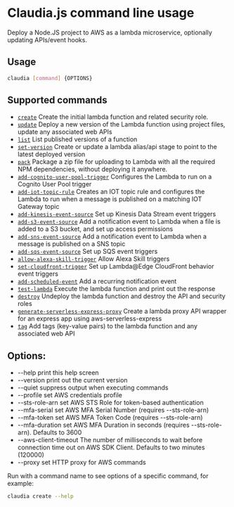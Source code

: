 # Claudia.js command line usage

Deploy a Node.JS project to AWS as a lambda microservice, optionally updating APIs/event hooks.

## Usage
```bash
claudia [command] {OPTIONS}
```

## Supported commands

* [`create`](create.md) Create the initial lambda function and related security role.
* [`update`](update.md) Deploy a new version of the Lambda function using project files, update any associated web APIs
* [`list`](list.md) List published versions of a function
* [`set-version`](set-version.md) Create or update a lambda alias/api stage to point to the latest deployed version
* [`pack`](pack.md) Package a zip file for uploading to Lambda with all the required NPM dependencies, without deploying it anywhere.
* [`add-cognito-user-pool-trigger`](add-cognito-user-pool-trigger.md) Configures the Lambda to run on a Cognito User Pool trigger
* [`add-iot-topic-rule`](add-iot-topic-rule.md) Creates an IOT topic rule and configures the Lambda to run when a message is published on a matching IOT Gateway topic
* [`add-kinesis-event-source`](add-kinesis-event-source.md) Set up Kinesis Data Stream event triggers
* [`add-s3-event-source`](add-s3-event-source.md) Add a notification event to Lambda when a file is added to a S3 bucket, and set up access permissions
* [`add-sns-event-source`](add-sns-event-source.md) Add a notification event to Lambda when a message is published on a SNS topic
* [`add-sqs-event-source`](add-sqs-event-source.md) Set up SQS event triggers
* [`allow-alexa-skill-trigger`](allow-alexa-skill-trigger.md) Allow Alexa Skill triggers
* [`set-cloudfront-trigger`](set-cloudfront-trigger.md) Set up Lambda@Edge CloudFront behavior event triggers
* [`add-scheduled-event`](add-scheduled-event.md) Add a recurring notification event
* [`test-lambda`](test-lambda.md) Execute the lambda function and print out the response
* [`destroy`](destroy.md) Undeploy the lambda function and destroy the API and security roles
* [`generate-serverless-express-proxy`](generate-serverless-express-proxy.md) Create a lambda proxy API wrapper for an express app using aws-serverless-express
* [`tag`](tag.md) Add tags (key-value pairs) to the lambda function and any associated web API

## Options:

 * --help               print this help screen
 * --version            print out the current version
 * --quiet              suppress output when executing commands
 * --profile            set AWS credentials profile
 * --sts-role-arn       set AWS STS Role for token-based authentication
 * --mfa-serial         set AWS MFA Serial Number (requires --sts-role-arn)
 * --mfa-token          set AWS MFA Token Code (requires --sts-role-arn)
 * --mfa-duration       set AWS MFA Duration in seconds (requires --sts-role-arn). Defaults to 3600
 * --aws-client-timeout The number of milliseconds to wait before connection time out on AWS SDK Client. Defaults to two minutes (120000)
 * --proxy              set HTTP proxy for AWS commands

Run with a command name to see options of a specific command, for example:
```bash
claudia create --help
```
